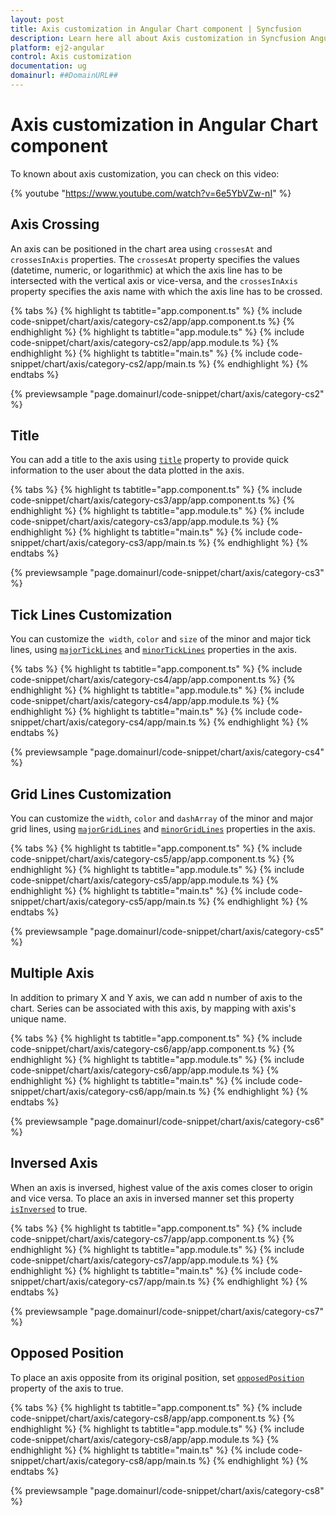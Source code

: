 ```yaml
---
layout: post
title: Axis customization in Angular Chart component | Syncfusion
description: Learn here all about Axis customization in Syncfusion Angular Chart component of Syncfusion Essential JS 2 and more.
platform: ej2-angular
control: Axis customization 
documentation: ug
domainurl: ##DomainURL##
---
```


# Axis customization in Angular Chart component

To known about axis customization, you can check on this video:

{% youtube "https://www.youtube.com/watch?v=6e5YbVZw-nI" %}

## Axis Crossing

An axis can be positioned in the chart area using `crossesAt` and `crossesInAxis` properties. The `crossesAt`
property specifies the values (datetime, numeric, or logarithmic) at which the axis line has to be intersected
with the vertical axis or vice-versa, and the `crossesInAxis` property specifies the axis name with which the
axis line has to be crossed.

{% tabs %}
{% highlight ts tabtitle="app.component.ts" %}
{% include code-snippet/chart/axis/category-cs2/app/app.component.ts %}
{% endhighlight %}
{% highlight ts tabtitle="app.module.ts" %}
{% include code-snippet/chart/axis/category-cs2/app/app.module.ts %}
{% endhighlight %}
{% highlight ts tabtitle="main.ts" %}
{% include code-snippet/chart/axis/category-cs2/app/main.ts %}
{% endhighlight %}
{% endtabs %}
  
{% previewsample "page.domainurl/code-snippet/chart/axis/category-cs2" %}

## Title

You can add a title to the axis using [`title`](https://ej2.syncfusion.com/angular/documentation/api/chart/axisDirective/#title) property to provide quick
information to the user about the data plotted in the axis.

{% tabs %}
{% highlight ts tabtitle="app.component.ts" %}
{% include code-snippet/chart/axis/category-cs3/app/app.component.ts %}
{% endhighlight %}
{% highlight ts tabtitle="app.module.ts" %}
{% include code-snippet/chart/axis/category-cs3/app/app.module.ts %}
{% endhighlight %}
{% highlight ts tabtitle="main.ts" %}
{% include code-snippet/chart/axis/category-cs3/app/main.ts %}
{% endhighlight %}
{% endtabs %}
  
{% previewsample "page.domainurl/code-snippet/chart/axis/category-cs3" %}

## Tick Lines Customization

You can customize the  `width`, `color` and `size` of the minor and major tick lines, using
[`majorTickLines`](https://ej2.syncfusion.com/angular/documentation/api/chart/axisModel/#majorticklines) and
[`minorTickLines`](https://ej2.syncfusion.com/angular/documentation/api/chart/axisModel/#minorticklines) properties in the axis.

{% tabs %}
{% highlight ts tabtitle="app.component.ts" %}
{% include code-snippet/chart/axis/category-cs4/app/app.component.ts %}
{% endhighlight %}
{% highlight ts tabtitle="app.module.ts" %}
{% include code-snippet/chart/axis/category-cs4/app/app.module.ts %}
{% endhighlight %}
{% highlight ts tabtitle="main.ts" %}
{% include code-snippet/chart/axis/category-cs4/app/main.ts %}
{% endhighlight %}
{% endtabs %}
  
{% previewsample "page.domainurl/code-snippet/chart/axis/category-cs4" %}

## Grid Lines Customization

You can customize the `width`, `color` and `dashArray` of the minor and major grid lines,
using [`majorGridLines`](https://ej2.syncfusion.com/angular/documentation/api/chart/axisModel/#majorgridlines) and
[`minorGridLines`](https://ej2.syncfusion.com/angular/documentation/api/chart/axisModel/#minorgridlines) properties in the axis.

{% tabs %}
{% highlight ts tabtitle="app.component.ts" %}
{% include code-snippet/chart/axis/category-cs5/app/app.component.ts %}
{% endhighlight %}
{% highlight ts tabtitle="app.module.ts" %}
{% include code-snippet/chart/axis/category-cs5/app/app.module.ts %}
{% endhighlight %}
{% highlight ts tabtitle="main.ts" %}
{% include code-snippet/chart/axis/category-cs5/app/main.ts %}
{% endhighlight %}
{% endtabs %}
  
{% previewsample "page.domainurl/code-snippet/chart/axis/category-cs5" %}

## Multiple Axis

In addition to primary X and Y axis, we can add n number of axis to the chart. Series can be associated with
this axis, by mapping with axis's unique name.

{% tabs %}
{% highlight ts tabtitle="app.component.ts" %}
{% include code-snippet/chart/axis/category-cs6/app/app.component.ts %}
{% endhighlight %}
{% highlight ts tabtitle="app.module.ts" %}
{% include code-snippet/chart/axis/category-cs6/app/app.module.ts %}
{% endhighlight %}
{% highlight ts tabtitle="main.ts" %}
{% include code-snippet/chart/axis/category-cs6/app/main.ts %}
{% endhighlight %}
{% endtabs %}
  
{% previewsample "page.domainurl/code-snippet/chart/axis/category-cs6" %}

## Inversed Axis

<!-- markdownlint-disable MD033 -->

When an axis is inversed, highest value of the axis comes closer to origin and vice versa. To place an axis in inversed manner set this property
 [`isInversed`](https://ej2.syncfusion.com/angular/documentation/api/chart/axisModel/#isinversed) to true.

 {% tabs %}
{% highlight ts tabtitle="app.component.ts" %}
{% include code-snippet/chart/axis/category-cs7/app/app.component.ts %}
{% endhighlight %}
{% highlight ts tabtitle="app.module.ts" %}
{% include code-snippet/chart/axis/category-cs7/app/app.module.ts %}
{% endhighlight %}
{% highlight ts tabtitle="main.ts" %}
{% include code-snippet/chart/axis/category-cs7/app/main.ts %}
{% endhighlight %}
{% endtabs %}
  
{% previewsample "page.domainurl/code-snippet/chart/axis/category-cs7" %}

## Opposed Position

<!-- markdownlint-disable MD012 -->
To place an axis opposite from its original position, set [`opposedPosition`](https://ej2.syncfusion.com/angular/documentation/api/chart/axisModel/#opposedposition)
property of the axis to true.
<!-- markdownlint-disable MD012 -->

{% tabs %}
{% highlight ts tabtitle="app.component.ts" %}
{% include code-snippet/chart/axis/category-cs8/app/app.component.ts %}
{% endhighlight %}
{% highlight ts tabtitle="app.module.ts" %}
{% include code-snippet/chart/axis/category-cs8/app/app.module.ts %}
{% endhighlight %}
{% highlight ts tabtitle="main.ts" %}
{% include code-snippet/chart/axis/category-cs8/app/main.ts %}
{% endhighlight %}
{% endtabs %}
  
{% previewsample "page.domainurl/code-snippet/chart/axis/category-cs8" %}


